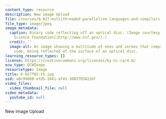 ```yaml
---
content_type: resource
description: New image Upload
file: /courses/6-827-multithreaded-parallelism-languages-and-compilers-fall-2002/a8c99808efd51041a74130037038226f_6-827f02-th.jpg
file_type: image/jpeg
image_metadata:
  caption: Binary code reflecting off an optical disc. (Image courtesy of the [National
    Science Foundation](http://www.nsf.gov/).)
  credit: ''
  image-alt: An image showing a multitude of ones and zeroes that comprise binary
    code, being reflected of the surface of an optical disc.
learning_resource_types: []
license: https://creativecommons.org/licenses/by-nc-sa/4.0/
ocw_type: OCWImage
resourcetype: Image
title: 6-827f02-th.jpg
uid: a8c99808-efd5-1041-a741-30037038226f
video_files:
  video_thumbnail_file: null
video_metadata:
  youtube_id: null
---
```

New image Upload